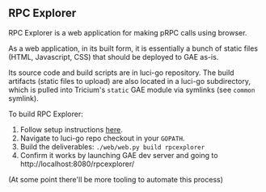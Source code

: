 RPC Explorer
------------

RPC Explorer is a web application for making pRPC calls using browser.

As a web application, in its built form, it is essentially a bunch of static
files (HTML, Javascript, CSS) that should be deployed to GAE as-is.

Its source code and build scripts are in luci-go repository. The build artifacts
(static files to upload) are also located in a luci-go subdirectory, which is
pulled into Tricium's `static` GAE module via symlinks (see `common` symlink).

To build RPC Explorer:

1. Follow setup instructions [here](https://go.chromium.org/luci/blob/master/web/README.md).
2. Navigate to luci-go repo checkout in your `GOPATH`.
3. Build the deliverables: `./web/web.py build rpcexplorer`
4. Confirm it works by launching GAE dev server and going to http://localhost:8080/rpcexplorer/

(At some point there'll be more tooling to automate this process)
